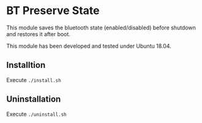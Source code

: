 # BT Preserve State
This module saves the bluetooth state (enabled/disabled) before shutdown and restores it after boot.

This module has been developed and tested under Ubuntu 18.04.

## Installtion
Execute `./install.sh`

## Uninstallation
Execute `./uninstall.sh`
